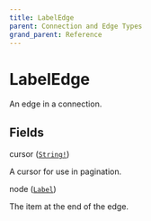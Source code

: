 ```yaml
---
title: LabelEdge
parent: Connection and Edge Types
grand_parent: Reference
---
```


# LabelEdge

An edge in a connection.

## Fields

<div class="field-entry ">
  <span id="cursor" class="field-name anchored">cursor (<code><a href="/docs/reference/scalar/string">String!</a></code>)</span>

  <div class="description-wrapper">
   <p>A cursor for use in pagination.</p>

  </div>
</div>

<div class="field-entry ">
  <span id="node" class="field-name anchored">node (<code><a href="/docs/reference/object/label">Label</a></code>)</span>

  <div class="description-wrapper">
   <p>The item at the end of the edge.</p>

  </div>
</div>

